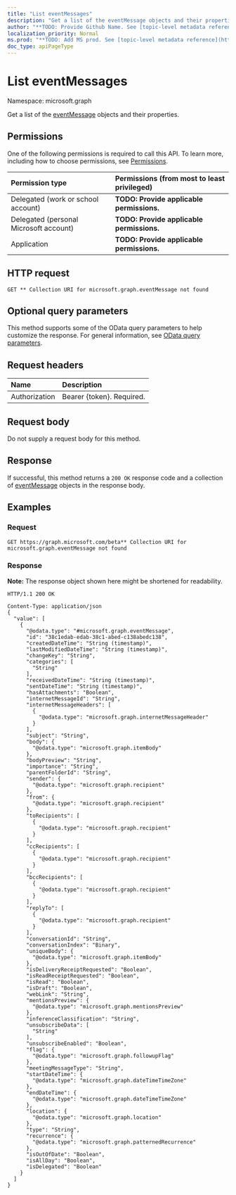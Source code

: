 ```yaml
---
title: "List eventMessages"
description: "Get a list of the eventMessage objects and their properties."
author: "**TODO: Provide Github Name. See [topic-level metadata reference](https://msgo.azurewebsites.net/add/document/guidelines/metadata.html#topic-level-metadata)**"
localization_priority: Normal
ms.prod: "**TODO: Add MS prod. See [topic-level metadata reference](https://msgo.azurewebsites.net/add/document/guidelines/metadata.html#topic-level-metadata)**"
doc_type: apiPageType
---
```


# List eventMessages
Namespace: microsoft.graph

Get a list of the [eventMessage](../resources/eventmessage.md) objects and their properties.

## Permissions
One of the following permissions is required to call this API. To learn more, including how to choose permissions, see [Permissions](/graph/permissions-reference).

|Permission type|Permissions (from most to least privileged)|
|:---|:---|
|Delegated (work or school account)|**TODO: Provide applicable permissions.**|
|Delegated (personal Microsoft account)|**TODO: Provide applicable permissions.**|
|Application|**TODO: Provide applicable permissions.**|

## HTTP request

<!-- {
  "blockType": "ignored"
}
-->
``` http
GET ** Collection URI for microsoft.graph.eventMessage not found
```

## Optional query parameters
This method supports some of the OData query parameters to help customize the response. For general information, see [OData query parameters](/graph/query-parameters).

## Request headers
|Name|Description|
|:---|:---|
|Authorization|Bearer {token}. Required.|

## Request body
Do not supply a request body for this method.

## Response

If successful, this method returns a `200 OK` response code and a collection of [eventMessage](../resources/eventmessage.md) objects in the response body.

## Examples

### Request
<!-- {
  "blockType": "request",
  "name": "get_eventmessage"
}
-->
``` http
GET https://graph.microsoft.com/beta** Collection URI for microsoft.graph.eventMessage not found
```


### Response
**Note:** The response object shown here might be shortened for readability.
<!-- {
  "blockType": "response",
  "truncated": true,
  "@odata.type": "Collection(microsoft.graph.eventMessage)"
}
-->
``` http
HTTP/1.1 200 OK

Content-Type: application/json
{
  "value": [
    {
      "@odata.type": "#microsoft.graph.eventMessage",
      "id": "38c1edab-edab-38c1-abed-c138abedc138",
      "createdDateTime": "String (timestamp)",
      "lastModifiedDateTime": "String (timestamp)",
      "changeKey": "String",
      "categories": [
        "String"
      ],
      "receivedDateTime": "String (timestamp)",
      "sentDateTime": "String (timestamp)",
      "hasAttachments": "Boolean",
      "internetMessageId": "String",
      "internetMessageHeaders": [
        {
          "@odata.type": "microsoft.graph.internetMessageHeader"
        }
      ],
      "subject": "String",
      "body": {
        "@odata.type": "microsoft.graph.itemBody"
      },
      "bodyPreview": "String",
      "importance": "String",
      "parentFolderId": "String",
      "sender": {
        "@odata.type": "microsoft.graph.recipient"
      },
      "from": {
        "@odata.type": "microsoft.graph.recipient"
      },
      "toRecipients": [
        {
          "@odata.type": "microsoft.graph.recipient"
        }
      ],
      "ccRecipients": [
        {
          "@odata.type": "microsoft.graph.recipient"
        }
      ],
      "bccRecipients": [
        {
          "@odata.type": "microsoft.graph.recipient"
        }
      ],
      "replyTo": [
        {
          "@odata.type": "microsoft.graph.recipient"
        }
      ],
      "conversationId": "String",
      "conversationIndex": "Binary",
      "uniqueBody": {
        "@odata.type": "microsoft.graph.itemBody"
      },
      "isDeliveryReceiptRequested": "Boolean",
      "isReadReceiptRequested": "Boolean",
      "isRead": "Boolean",
      "isDraft": "Boolean",
      "webLink": "String",
      "mentionsPreview": {
        "@odata.type": "microsoft.graph.mentionsPreview"
      },
      "inferenceClassification": "String",
      "unsubscribeData": [
        "String"
      ],
      "unsubscribeEnabled": "Boolean",
      "flag": {
        "@odata.type": "microsoft.graph.followupFlag"
      },
      "meetingMessageType": "String",
      "startDateTime": {
        "@odata.type": "microsoft.graph.dateTimeTimeZone"
      },
      "endDateTime": {
        "@odata.type": "microsoft.graph.dateTimeTimeZone"
      },
      "location": {
        "@odata.type": "microsoft.graph.location"
      },
      "type": "String",
      "recurrence": {
        "@odata.type": "microsoft.graph.patternedRecurrence"
      },
      "isOutOfDate": "Boolean",
      "isAllDay": "Boolean",
      "isDelegated": "Boolean"
    }
  ]
}
```

